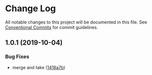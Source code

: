 # Change Log

All notable changes to this project will be documented in this file.
See [Conventional Commits](https://conventionalcommits.org) for commit guidelines.

## 1.0.1 (2019-10-04)

### Bug Fixes

- merge and take ([1418a7b](https://github.com/tungv/async-generator/commit/1418a7b))
